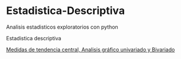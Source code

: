 # Estadistica-Descriptiva
Analisis estadisticos exploratorios con python

Estadistica descriptiva

<p><a href="https://nbviewer.jupyter.org/github/juankfc/DataScientist-Roadmap/blob/main/Estad%C3%ADstica%20Descriptiva.ipynb">Medidas de tendencia central, Analisis gráfico univariado y Bivariado</a>
